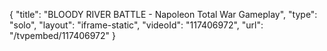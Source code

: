 {
    "title": "BLOODY RIVER BATTLE - Napoleon Total War Gameplay",
    "type": "solo",
    "layout": "iframe-static",
    "videoId": "117406972",
    "url": "\/tvpembed\/117406972"
}